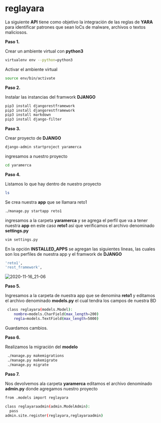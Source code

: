 # reglayara

La siguiente **API** tiene como objetivo la integración de las reglas de **YARA** para identificar patrones que sean IoCs de malware, archivos o textos maliciosos.

**Paso 1.**

Crear un ambiente virtual con **python3**
```sh
virtualenv env --python=python3 
```

Activar el ambiente virtual
```sh
source env/bin/activate
```

**Paso 2.**

Instalar las instancias del framwork **DJANGO**

```sh
pip3 install djangorestframework
pip3 install djangorestframework
pip3 install markdown 
pip3 install django-filter
```

**Paso 3.**

Crear proyecto de **DJANGO**

```sh
django-admin startproject yaramerca
```

ingresamos a nuestro proyecto

```sh
cd yaramerca
```

**Paso 4.**

Listamos lo que hay dentro de nuestro proyecto

```sh
ls
```
Se crea nuestra **app** que se llamara reto1

```sh
./manage.py startapp reto1
```

ingresamos a la carpeta **yaramerca** y se agrega el perfil que va a tener nuestra **app** en este caso **reto1** así que verificamos el archivo denominado **settings.py**

```sh
vim settings.py
```
En la opción **INSTALLED_APPS** se agregan las siguientes lineas, las cuales son los perfiles de nuestra app y el framwork de **DJANGO**

```sh
'reto1',                                                                
'rest_framework', 
```
![2020-11-16_21-06](https://user-images.githubusercontent.com/42874558/99337464-4da3b080-2850-11eb-826e-c21ae7decbb9.png)


**Paso 5.**

Ingresamos a la carpeta de nuestra app que se denomina **reto1** y editamos el archivo denominado **models.py** el cual tendra los campos de nuestra BD

```sh
 class reglayara(models.Model):                                              
    nombre=models.CharField(max_length=200)                                 
    regla=models.TextField(max_length=5000)  
```
Guardamos cambios.

**Paso 6.**

Realizamos la migración del **modelo** 

```sh
 ./manage.py makemigrations 
 ./manage.py makemigrate
 ./manage.py migrate
```

**Paso 7.**

Nos devolvemos  ala carpeta **yaramerca** editamos el archivo denominado **admin.py** donde agregamos nuestro proyecto


```sh
from .models import reglayara                                             
                                               
class reglayaraadmin(admin.ModelAdmin):                                     
  pass                                                                    
admin.site.register(reglayara,reglayaraadmin) 
```

